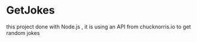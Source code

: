 # GetJokes
this project done with Node.js , it is using an API from chucknorris.io to get random jokes
